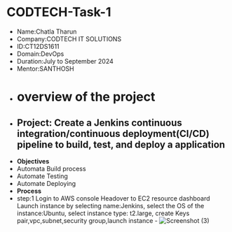 # CODTECH-Task-1
- Name:Chatla Tharun
- Company:CODTECH IT SOLUTIONS
- ID:CT12DS1611
- Domain:DevOps
- Duration:July to September 2024
- Mentor:SANTHOSH
- # overview of the project
- ## Project: Create a Jenkins continuous integration/continuous deployment(CI/CD) pipeline to build, test, and deploy a application
- **Objectives**
- Automata Build process 
- Automate Testing
- Automate Deploying
- **Process**
- step:1
Login to AWS console
Headover to EC2 resource dashboard
Launch instance by selecting 
name:Jenkins,
select the OS of the instance:Ubuntu,
select instance type: t2.large,
create Keys pair,vpc,subnet,security group,launch instance
                     -
![Screenshot (3)](https://github.com/user-attachments/assets/d6713dd1-ff1f-4d5b-bd27-4145f6d336ec)
